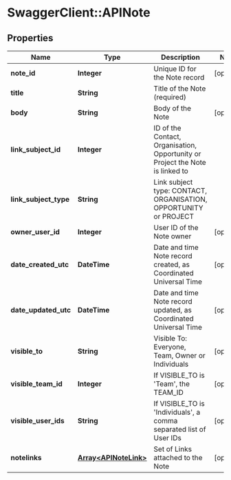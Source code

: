 # SwaggerClient::APINote

## Properties
Name | Type | Description | Notes
------------ | ------------- | ------------- | -------------
**note_id** | **Integer** | Unique ID for the Note record | [optional] 
**title** | **String** | Title of the Note (required) | 
**body** | **String** | Body of the Note | [optional] 
**link_subject_id** | **Integer** | ID of the Contact, Organisation, Opportunity or Project the Note is linked to | 
**link_subject_type** | **String** | Link subject type: CONTACT, ORGANISATION, OPPORTUNITY or PROJECT | 
**owner_user_id** | **Integer** | User ID of the Note owner | [optional] 
**date_created_utc** | **DateTime** | Date and time Note record created, as Coordinated Universal Time | [optional] 
**date_updated_utc** | **DateTime** | Date and time Note record updated, as Coordinated Universal Time | [optional] 
**visible_to** | **String** | Visible To: Everyone, Team, Owner or Individuals | [optional] 
**visible_team_id** | **Integer** | If VISIBLE_TO is &#39;Team&#39;, the TEAM_ID | [optional] 
**visible_user_ids** | **String** | If VISIBLE_TO is &#39;Individuals&#39;, a comma separated list of User IDs | [optional] 
**notelinks** | [**Array&lt;APINoteLink&gt;**](APINoteLink.md) | Set of Links attached to the Note | [optional] 


